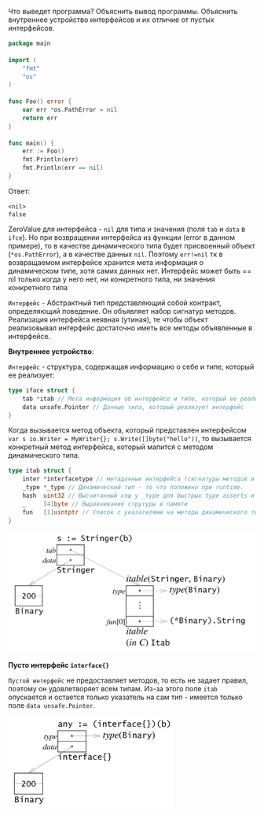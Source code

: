Что выведет программа? Объяснить вывод программы. 
Объяснить внутреннее устройство интерфейсов и их отличие от пустых интерфейсов.

```go
package main
 
import (
    "fmt"
    "os"
)
 
func Foo() error {
    var err *os.PathError = nil
    return err
}
 
func main() {
    err := Foo()
    fmt.Println(err)
    fmt.Println(err == nil)
}
```
Ответ:
```
<nil>
false
```
ZeroValue для интерфейса - `nil` для типа и значения (поля `tab` и `data` в `ifce`). 
Но при возвращении интерфейса из функции (error в данном примере), то в качестве динамического типа
будет присвоенный объект (`*os.PathError`), а в качестве данных `nil`. Поэтому `err!=nil` тк в возвращаемом интерфейсе 
хранится мета информация о динамическом типе, хотя самих данных нет. Интерфейс может быть == nil только когда у него нет, ни конкретного типа, ни значения конкретного типа

`Интерфейс` - Абстрактный тип представляющий собой контракт, определяющий поведение. Он объявляет набор
сигнатур методов. Реализация интерфейса неявная (утиная), те чтобы объект реализовывал интерфейс достаточно иметь все методы объявленные в интерфейсе.

**Внутреннее устройство**:

`Интерфейс` - структура, содержащая информацию о себе и типе, который ее реализует:
```go
type iface struct {
	tab *itab // Мета информация об интерфейсе и типе, который ее реализует, ее методы и тд.
	data unsafe.Pointer // Данные типа, который реализует интерфейс
}
```
Когда вызывается метод объекта, который представлен интерфейсом `var s io.Writer = MyWriter{}; s.Write([]byte("hello"))`,
то вызывается конкретный метод интерфейса, который мапится с методом динамического типа.
```go
type itab struct {
	inter *interfacetype // метаданные интерфейса (сигнатуры методов и тд)
	_type *_type // Динамический тип - то что положено при runtime.  
	hash  uint32 // Высчитанный хэш у _type для быстрых type asserts и switch. Позволяющий проводить утверждение динамического типа
	_     [4]byte // Выравнивание струтуры в памяти
	fun   [1]uintptr // Список с указателями на методы динамического типа, удовлетворяющих интерфесу. (указатель в целочисленном представлении на список, в котором хранятся указатели на функции динамического типа)
}
```

![img.png](listing03img1.png)

**Пусто интерфейс `interface{}`**

`Пустой интерфейс` не предоставляет методов, то есть не задает правил, поэтому он удовлетворяет всем типам.
Из-за этого поле `itab` опускается и остается только указатель на сам тип - имеется только поле `data unsafe.Pointer`.

![img.png](listing03img2.png)

